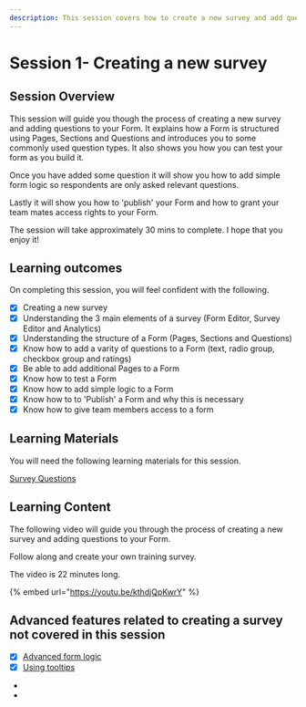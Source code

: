 ```yaml
---
description: This session covers how to create a new survey and add questions to your form.
---
```


# Session 1- Creating a new survey

## Session Overview

This session will guide you though the process of creating a new survey and adding questions to your Form.   It explains how a Form is structured using Pages, Sections and Questions and introduces you to some commonly used question types.   It also shows you how you can test your form as you build it.&#x20;

Once you have added some question it will show you how to add simple form logic so respondents are only asked relevant questions.

Lastly it will show you how to 'publish' your Form and how to grant your team mates access rights to your Form.

The session will take approximately 30 mins to complete.  I hope that you enjoy it! &#x20;

## Learning outcomes

On completing this session, you will feel confident with the following.

* [x] Creating a new survey
* [x] Understanding the 3 main elements of a survey (Form Editor, Survey Editor and Analytics)
* [x] Understanding the structure of a Form (Pages, Sections and Questions)
* [x] Know how to add a varity of questions to a Form (text, radio group, checkbox group and ratings)
* [x] Be able to add additional Pages to a Form
* [x] Know how to test a Form
* [x] Know how to add simple logic to a Form
* [x] Know how to to 'Publish' a Form and why this is necessary
* [x] Know how to give team members access to a form&#x20;

## Learning Materials

You will need the following learning materials for this session.

[Survey Questions](https://files.gitbook.com/v0/b/gitbook-x-prod.appspot.com/o/spaces%2F-LDglCKkoaiLL-wpvCjA%2Fuploads%2FB6IrtchwR55nYEKJ3HGZ%2F1.%20Survey%20Questions.pdf?alt=media\&token=e6084315-e6ef-4a68-97ae-98a9e2ddc640)

## Learning Content

The following video will guide you through the process of creating a new survey and adding questions to your Form.

Follow along and create your own training survey.

The video is 22 minutes long.

{% embed url="https://youtu.be/kthdjQpKwrY" %}

## Advanced features related to creating a survey not covered in this session

* [x] [Advanced form logic](../guidance-notes/survey-app/form-editor/advanced-form-logic.md)
* [x] [Using tooltips](../guidance-notes/survey-app/form-editor/using-tooltips.md)
*
*

## &#x20;
